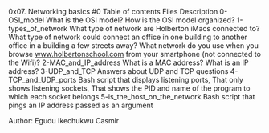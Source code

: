 

0x07. Networking basics #0 Table of contents Files Description 0-OSI_model What is the OSI model? How is the OSI model organized? 1-types_of_network What type of network are Holberton iMacs connected to? What type of network could connect an office in one building to another office in a building a few streets away? What network do you use when you browse www.holbertonschool.com from your smartphone (not connected to the Wifi)? 2-MAC_and_IP_address What is a MAC address? What is an IP address? 3-UDP_and_TCP Answers about UDP and TCP questions 4-TCP_and_UDP_ports Bash script that displays listening ports, That only shows listening sockets, That shows the PID and name of the program to which each socket belongs 5-is_the_host_on_the_network Bash script that pings an IP address passed as an argument

Author: Egudu Ikechukwu Casmir
